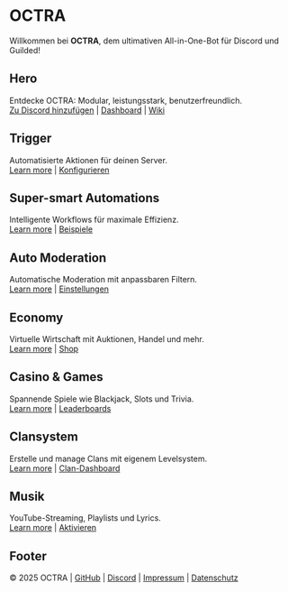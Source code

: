 # OCTRA

Willkommen bei **OCTRA**, dem ultimativen All-in-One-Bot für Discord und Guilded!

## Hero
Entdecke OCTRA: Modular, leistungsstark, benutzerfreundlich.  
[Zu Discord hinzufügen](#) | [Dashboard](#) | [Wiki](#)

## Trigger
Automatisierte Aktionen für deinen Server.  
[Learn more](#) | [Konfigurieren](#)

## Super-smart Automations
Intelligente Workflows für maximale Effizienz.  
[Learn more](#) | [Beispiele](#)

## Auto Moderation
Automatische Moderation mit anpassbaren Filtern.  
[Learn more](#) | [Einstellungen](#)

## Economy
Virtuelle Wirtschaft mit Auktionen, Handel und mehr.  
[Learn more](#) | [Shop](#)

## Casino & Games
Spannende Spiele wie Blackjack, Slots und Trivia.  
[Learn more](#) | [Leaderboards](#)

## Clansystem
Erstelle und manage Clans mit eigenem Levelsystem.  
[Learn more](#) | [Clan-Dashboard](#)

## Musik
YouTube-Streaming, Playlists und Lyrics.  
[Learn more](#) | [Aktivieren](#)

## Footer
© 2025 OCTRA | [GitHub](#) | [Discord](#) | [Impressum](#) | [Datenschutz](#)
